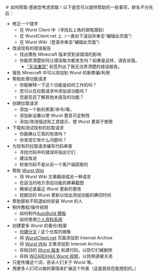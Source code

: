 ＃ 如何帮助
感谢您考虑贡献！以下是您可以提供帮助的一些事项，排名不分先后：

- 修正一个错字
  - 在 Wurst Client 中（寻找右上角的钢笔图标）
  - 在 WurstClient.net 上（一直向下滚动并单击“编辑此页面”）
  - 在 Wurst Wiki（登录并单击“编辑此页面”）
- 改进现有的错误报告
  - 找出哪些 Minecraft 版本受到该错误的影响
  - 你能弄清楚如何让错误每次都发生吗？如果是这样，请告诉我。
    - ["无法重现"](https://github.com/Wurst-Imperium/Wurst7/labels/could%20not%20reproduce) 标签列出了我无法弄清楚的错误报告。
- 报告 Minecraft 中可以添加到 Wurst 的新欺骗/利用
- 帮助处理功能请求
  - 你能解释一下这个功能是如何工作的吗？
  - 您可以在拉取请求中添加该功能吗？
  - 您是否还了解其他未提及的功能？
- 创建拉取请求
  - 添加一个新的黑客/命令/等。
  - 添加新设置以使 Wurst 更具可定制性
  - 添加/改进描述和工具提示，使 Wurst 更易于使用
- 下载和测试现有的拉取请求
  - 你能确认它真的有效吗？
  - 你发现它有什么问题吗？
- 为现有的拉取请求编写代码审查
  - 寻找代码中的错误并指出它们
  - 建议改进
  - 检查代码不是从另一个客户端窃取的
- 帮助 [Wurst Wiki](https://wiki.wurstclient.net/)
  - 将 Wurst Wiki 文章翻译成另一种语言
  - 在适当的地方添加功能的屏幕截图
  - 确保记录最近 Wurst 更新的更改
  - 挖掘旧的 Wurst 更新以找出添加功能的确切时间
- 帮助那些不知道如何安装 Wurst 的人
- 制作教程/操作视频
  - 如何制作[AutoBuild 模板](https://wiki.wurstclient.net/_detail/autobuild_templates_explained_ll.webp?id=autobuild)
  - 如何使用[个人资料系统](https://www.wurstclient.net/updates/wurst-7-1/)
- 创建更多 Wurst 的备份/档案
  - [创建分叉](https://github.com/Wurst-Imperium/Wurst7/fork) / 这个仓库的镜像
  - 将 [WurstClient.net](https://www.wurstclient.net/) 页面添加到 Internet Archive
  - 将 [Wurst Wiki](https://wiki.wurstclient.net/) 文章添加到 Internet Archive
  - 存档旧的 [Wurst 版本](https://www.wurstclient.net/download/) 和源代码，以防它们被删除
  - 存档 [WiZARDHAX Wurst 视频](https://www.youtube.com/c/wizardhax/videos)，以防频道被关闭
- 只是传播这个词，告诉人们关于 Wurst 等。
- 用更多人们可以做的事情来扩展这个列表（这是我现在能想到的。）